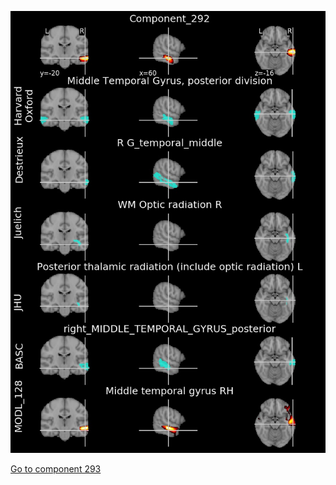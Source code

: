 


![292](preliminary/292.jpg "Component 292")

[Go to component 293](https://parietal-inria.github.io/MODL_atlas/512/293 "Component 293")